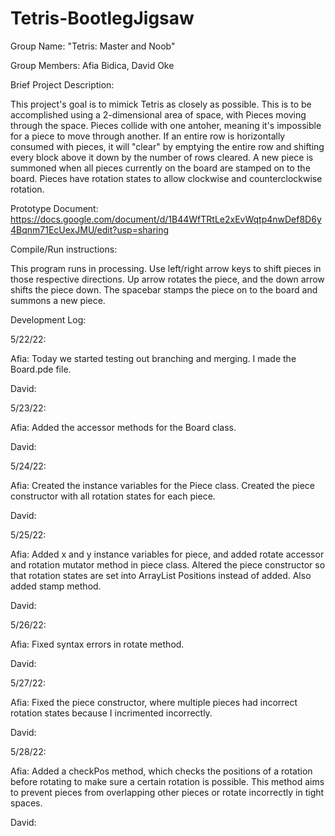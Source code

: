 # Tetris-BootlegJigsaw 
Group Name: "Tetris: Master and Noob"

Group Members: Afia Bidica, David Oke

Brief Project Description: 

This project's goal is to mimick Tetris as closely as possible. This is to be accomplished using a 2-dimensional area of space, with Pieces moving through the space. Pieces collide with one antoher, meaning it's impossible for a piece to move through another. If an entire row is horizontally consumed with pieces, it will "clear" by emptying the entire row and shifting every block above it down by the number of rows cleared. A new piece is summoned when all pieces currently on the board are stamped on to the board. Pieces have rotation states to allow clockwise and counterclockwise rotation.

Prototype Document: https://docs.google.com/document/d/1B44WfTRtLe2xEvWqtp4nwDef8D6y4Bqnm71EcUexJMU/edit?usp=sharing 

Compile/Run instructions:

This program runs in processing. Use left/right arrow keys to shift pieces in those respective directions. Up arrow rotates the piece, and the down arrow shifts the piece down. The spacebar stamps the piece on to the board and summons a new piece. 

Development Log:

5/22/22:

Afia: Today we started testing out branching and merging. I made the Board.pde file.

David: 

5/23/22:

Afia: Added the accessor methods for the Board class.

David:

5/24/22:

Afia: Created the instance variables for the Piece class. Created the piece constructor with all rotation states for each piece.

David:

5/25/22:

Afia: Added x and y instance variables for piece, and added rotate accessor and rotation mutator method in piece class. Altered the piece constructor so that rotation states are set into ArrayList Positions instead of added. Also added stamp method.

David:

5/26/22:

Afia: Fixed syntax errors in rotate method. 

David:

5/27/22:

Afia: Fixed the piece constructor, where multiple pieces had incorrect rotation states because I incrimented incorrectly. 

David: 

5/28/22:

Afia: Added a checkPos method, which checks the positions of a rotation before rotating to make sure a certain rotation is possible. This method aims to prevent pieces from overlapping other pieces or rotate incorrectly in tight spaces.

David: 
